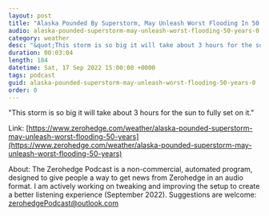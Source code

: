 ```yaml
---
layout: post
title: "Alaska Pounded By Superstorm, May Unleash Worst Flooding In 50 Years"
audio: alaska-pounded-superstorm-may-unleash-worst-flooding-50-years-0
category: weather
desc: "&quot;This storm is so big it will take about 3 hours for the sun to fully set on it.&quot; "
duration: 00:03:04
length: 184
datetime: Sat, 17 Sep 2022 15:00:00 +0000
tags: podcast
guid: alaska-pounded-superstorm-may-unleash-worst-flooding-50-years-0
order: 0
---
```

&quot;This storm is so big it will take about 3 hours for the sun to fully set on it.&quot; 

Link: [https://www.zerohedge.com/weather/alaska-pounded-superstorm-may-unleash-worst-flooding-50-years](https://www.zerohedge.com/weather/alaska-pounded-superstorm-may-unleash-worst-flooding-50-years)

About: The Zerohedge Podcast is a non-commercial, automated program, designed to give people a way to get news from Zerohedge in an audio format.  I am actively working on tweaking and improving the setup to create a better listening experience (September 2022).  Suggestions are welcome: [zerohedgePodcast@outlook.com](mailto:zerohedgePodcast@outlook.com)